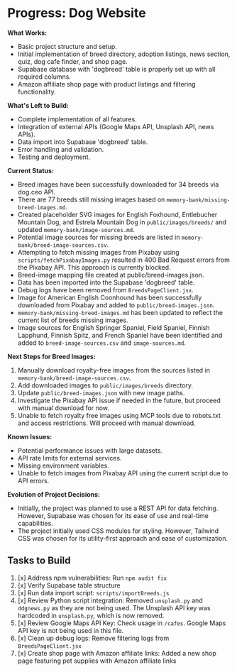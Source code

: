 # Progress: Dog Website

**What Works:**

- Basic project structure and setup.
- Initial implementation of breed directory, adoption listings, news section, quiz, dog cafe finder, and shop page.
- Supabase database with 'dogbreed' table is properly set up with all required columns.
- Amazon affiliate shop page with product listings and filtering functionality.

**What's Left to Build:**

- Complete implementation of all features.
- Integration of external APIs (Google Maps API, Unsplash API, news APIs).
- Data import into Supabase 'dogbreed' table.
- Error handling and validation.
- Testing and deployment.

**Current Status:**

- Breed images have been successfully downloaded for 34 breeds via dog.ceo API.
- There are 77 breeds still missing images based on `memory-bank/missing-breed-images.md`.
- Created placeholder SVG images for English Foxhound, Entlebucher Mountain Dog, and Estrela Mountain Dog in `public/images/breeds/` and updated `memory-bank/image-sources.md`.
- Potential image sources for missing breeds are listed in `memory-bank/breed-image-sources.csv`.
- Attempting to fetch missing images from Pixabay using `scripts/fetchPixabayImages.py` resulted in 400 Bad Request errors from the Pixabay API. This approach is currently blocked.
- Breed-image mapping file created at public/breed-images.json.
- Data has been imported into the Supabase 'dogbreed' table.
- Debug logs have been removed from `BreedsPageClient.jsx`.
- Image for American English Coonhound has been successfully downloaded from Pixabay and added to `public/breed-images.json`.
- `memory-bank/missing-breed-images.md` has been updated to reflect the current list of breeds missing images.
- Image sources for English Springer Spaniel, Field Spaniel, Finnish Lapphund, Finnish Spitz, and French Spaniel have been identified and added to `breed-image-sources.csv` and `image-sources.md`.

**Next Steps for Breed Images:**

1. Manually download royalty-free images from the sources listed in `memory-bank/breed-image-sources.csv`.
2. Add downloaded images to `public/images/breeds` directory.
3. Update `public/breed-images.json` with new image paths.
4. Investigate the Pixabay API issue if needed in the future, but proceed with manual download for now.
5. Unable to fetch royalty free images using MCP tools due to robots.txt and access restrictions. Will proceed with manual download.

**Known Issues:**

- Potential performance issues with large datasets.
- API rate limits for external services.
- Missing environment variables.
- Unable to fetch images from Pixabay API using the current script due to API errors.

**Evolution of Project Decisions:**

- Initially, the project was planned to use a REST API for data fetching. However, Supabase was chosen for its ease of use and real-time capabilities.
- The project initially used CSS modules for styling. However, Tailwind CSS was chosen for its utility-first approach and ease of customization.

## Tasks to Build

1.  [x] Address npm vulnerabilities: Run `npm audit fix`
2.  [x] Verify Supabase table structure
3.  [x] Run data import script: `scripts/importBreeds.js`
4.  [x] Review Python script integration: Removed `unsplash.py` and `ddgnews.py` as they are not being used. The Unsplash API key was hardcoded in `unsplash.py`, which is now removed.
5.  [x] Review Google Maps API Key: Check usage in `/cafes`. Google Maps API key is not being used in this file.
6.  [x] Clean up debug logs: Remove filtering logs from `BreedsPageClient.jsx`
7.  [x] Create shop page with Amazon affiliate links: Added a new shop page featuring pet supplies with Amazon affiliate links
